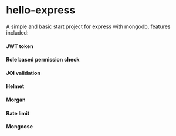 # hello-express

A simple and basic start project for express with mongodb, features included:

#### JWT token
#### Role based permission check
#### JOI validation
#### Helmet
#### Morgan 
#### Rate limit
#### Mongoose